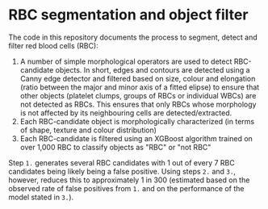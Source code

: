 # RBC segmentation and object filter

The code in this repository documents the process to segment, detect and filter red blood cells (RBC): 

1. A number of simple morphological operators are used to detect RBC-candidate objects. In short, edges and contours are detected using a Canny edge detector and filtered based on size, colour and elongation (ratio between the major and minor axis of a fitted elipse) to ensure that other objects (platelet clumps, groups of RBCs or individual WBCs) are not detected as RBCs. This ensures that only RBCs whose morphology is not affected by its neighbouring cells are detected/extracted.
2. Each RBC-candidate object is morphologically characterized (in terms of shape, texture and colour distribution)
3. Each RBC-candidate is filtered using an XGBoost algorithm trained on over 1,000 RBC to classify objects as "RBC" or "not RBC"

Step `1.` generates several RBC candidates with 1 out of every 7 RBC candidates being likely being a false positive. Using steps `2.` and `3.`, however, reduces this to approximately 1 in 300 (estimated based on the observed rate of false positives from `1.` and on the performance of the model stated in `3.`). 